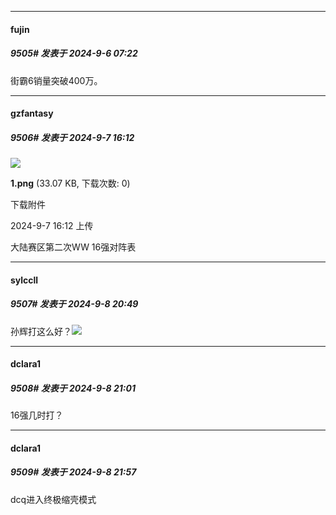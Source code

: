 ﻿
*****

####  fujin  
##### 9505#       发表于 2024-9-6 07:22

街霸6销量突破400万。


*****

####  gzfantasy  
##### 9506#       发表于 2024-9-7 16:12

<img src="https://img.saraba1st.com/forum/202409/07/161228z9d8syrn1341h1r1.png" referrerpolicy="no-referrer">

<strong>1.png</strong> (33.07 KB, 下载次数: 0)

下载附件

2024-9-7 16:12 上传

大陆赛区第二次WW 16强对阵表


*****

####  sylccll  
##### 9507#       发表于 2024-9-8 20:49

孙辉打这么好？<img src="https://static.saraba1st.com/image/smiley/face2017/130.png" referrerpolicy="no-referrer">


*****

####  dclara1  
##### 9508#       发表于 2024-9-8 21:01

16强几时打？


*****

####  dclara1  
##### 9509#       发表于 2024-9-8 21:57

dcq进入终极缩壳模式

